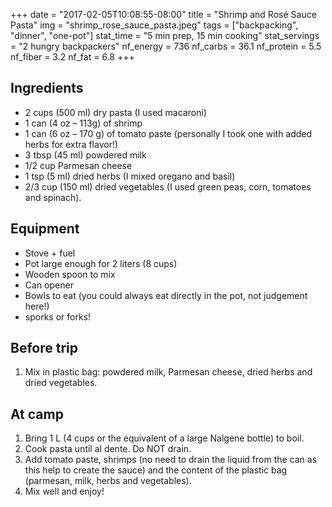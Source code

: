 +++
date = "2017-02-05T10:08:55-08:00"
title = "Shrimp and Rosé Sauce Pasta"
img = "shrimp_rose_sauce_pasta.jpeg"
tags = ["backpacking", "dinner", "one-pot"]
stat_time = "5 min prep, 15 min cooking"
stat_servings = "2 hungry backpackers"
nf_energy = 736
nf_carbs = 36.1
nf_protein = 5.5
nf_fiber = 3.2
nf_fat = 6.8
+++

## Ingredients

- 2 cups (500 ml) dry pasta (I used macaroni)
- 1 can (4 oz – 113g) of shrimp
- 1 can (6 oz – 170 g) of tomato paste (personally I took one with added herbs for extra flavor!)
- 3 tbsp (45 ml) powdered milk
- 1/2 cup Parmesan cheese
- 1 tsp (5 ml) dried herbs (I mixed oregano and basil)
- 2/3 cup (150 ml) dried vegetables (I used green peas, corn, tomatoes and spinach).

## Equipment

- Stove + fuel
- Pot large enough for 2 liters (8 cups)
- Wooden spoon to mix
- Can opener
- Bowls to eat (you could always eat directly in the pot, not judgement here!)
- sporks or forks!

## Before trip

1. Mix in plastic bag: powdered milk, Parmesan cheese, dried herbs and dried vegetables.
 
## At camp

1. Bring 1 L (4 cups or the equivalent of a large Nalgene bottle) to boil.
1. Cook pasta until al dente. Do NOT drain.
1. Add tomato paste, shrimps (no need to drain the liquid from the can as this help to create the sauce) and the content of the plastic bag (parmesan, milk, herbs and vegetables).
1. Mix well and enjoy!
